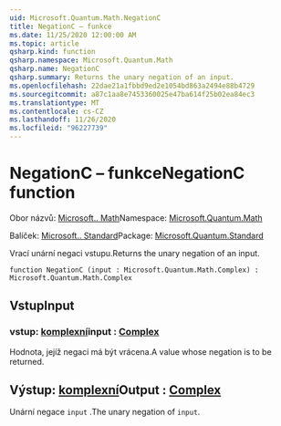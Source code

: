 ```yaml
---
uid: Microsoft.Quantum.Math.NegationC
title: NegationC – funkce
ms.date: 11/25/2020 12:00:00 AM
ms.topic: article
qsharp.kind: function
qsharp.namespace: Microsoft.Quantum.Math
qsharp.name: NegationC
qsharp.summary: Returns the unary negation of an input.
ms.openlocfilehash: 22dae21a1fbbd9ed2e1054bd863a2494e88b4729
ms.sourcegitcommit: a87c1aa8e7453360025e47ba614f25b02ea84ec3
ms.translationtype: MT
ms.contentlocale: cs-CZ
ms.lasthandoff: 11/26/2020
ms.locfileid: "96227739"
---
```

# <a name="negationc-function"></a><span data-ttu-id="1a032-102">NegationC – funkce</span><span class="sxs-lookup"><span data-stu-id="1a032-102">NegationC function</span></span>

<span data-ttu-id="1a032-103">Obor názvů: [Microsoft.. Math](xref:Microsoft.Quantum.Math)</span><span class="sxs-lookup"><span data-stu-id="1a032-103">Namespace: [Microsoft.Quantum.Math](xref:Microsoft.Quantum.Math)</span></span>

<span data-ttu-id="1a032-104">Balíček: [Microsoft.. Standard](https://nuget.org/packages/Microsoft.Quantum.Standard)</span><span class="sxs-lookup"><span data-stu-id="1a032-104">Package: [Microsoft.Quantum.Standard](https://nuget.org/packages/Microsoft.Quantum.Standard)</span></span>


<span data-ttu-id="1a032-105">Vrací unární negaci vstupu.</span><span class="sxs-lookup"><span data-stu-id="1a032-105">Returns the unary negation of an input.</span></span>

```qsharp
function NegationC (input : Microsoft.Quantum.Math.Complex) : Microsoft.Quantum.Math.Complex
```


## <a name="input"></a><span data-ttu-id="1a032-106">Vstup</span><span class="sxs-lookup"><span data-stu-id="1a032-106">Input</span></span>

### <a name="input--complex"></a><span data-ttu-id="1a032-107">vstup: [komplexní](xref:Microsoft.Quantum.Math.Complex)</span><span class="sxs-lookup"><span data-stu-id="1a032-107">input : [Complex](xref:Microsoft.Quantum.Math.Complex)</span></span>

<span data-ttu-id="1a032-108">Hodnota, jejíž negaci má být vrácena.</span><span class="sxs-lookup"><span data-stu-id="1a032-108">A value whose negation is to be returned.</span></span>



## <a name="output--complex"></a><span data-ttu-id="1a032-109">Výstup: [komplexní](xref:Microsoft.Quantum.Math.Complex)</span><span class="sxs-lookup"><span data-stu-id="1a032-109">Output : [Complex](xref:Microsoft.Quantum.Math.Complex)</span></span>

<span data-ttu-id="1a032-110">Unární negace `input` .</span><span class="sxs-lookup"><span data-stu-id="1a032-110">The unary negation of `input`.</span></span>